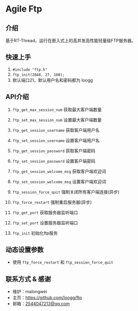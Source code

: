 # Agile Ftp

## 介绍

基于RT-Thread，运行在嵌入式上的高并发高性能轻量级FTP服务器。

## 快速上手

1. `#include "ftp.h"`
2. `ftp_init(2048, 27, 100);`
3. 默认端口21，默认用户名和密码都为 loogg

## API介绍

1. `ftp_get_max_session_num`
    获取最大客户端数量

2. `ftp_set_max_session_num`
    设置最大客户端数量

3. `ftp_get_session_username`
    获取客户端用户名

4. `ftp_set_session_username`
    设置客户端用户名

5. `ftp_get_session_password`
    获取客户端密码

6. `ftp_set_session_password`
    设置客户端密码

7. `ftp_get_session_welcome_msg`
    获取客户端欢迎词

8. `ftp_set_session_welcome_msg`
    设置客户端欢迎词

9. `ftp_session_force_quit`
    强制关闭所有客户端连接(异步)

10. `ftp_force_restart`
    强制重启服务器(异步)

11. `ftp_get_port`
    获取服务器监听端口

12. `ftp_set_port`
    设置服务器监听端口

13. `ftp_init`
    初始化ftp服务

## 动态设置参数

- 使用 `ftp_force_restart` 和 `ftp_session_force_quit`

## 联系方式 & 感谢

- 维护：malongwei
- 主页：<https://github.com/loogg/ftp>
- 邮箱：<2544047213@qq.com>
